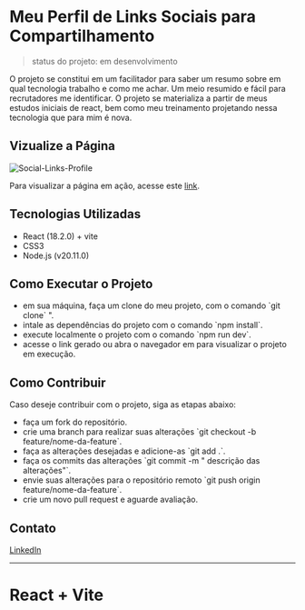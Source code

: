 <h1>Meu Perfil de Links Sociais para Compartilhamento</h1>

> status do projeto: em desenvolvimento

O projeto se constitui em um facilitador para saber um resumo sobre em qual tecnologia trabalho e como me achar. Um meio resumido e fácil para recrutadores me identificar. O projeto se materializa a partir de meus estudos iniciais de react, bem como meu treinamento projetando nessa tecnologia que para mim é nova. 

## Vizualize a Página
![Social-Links-Profile](https://github.com/Clarc-Vasconcelos/My-Web-Page/assets/129234188/ab1fa1aa-0393-436f-abd5-0730d4807dfc)
<br />

<p>Para visualizar a página em ação, acesse este <a href='https://social-links-profile-xi-one.vercel.app/' target='_blank'>link</a>.</p>

## Tecnologias Utilizadas
<ul>
<li>React (18.2.0) + vite</li>
<li>CSS3</li>
<li>Node.js (v20.11.0)</li>
</ul>


## Como Executar o Projeto
<ul>
<li>em sua máquina, faça um clone do meu projeto, com o comando `git clone` <link-do-repositório>".
</li>
<li>intale as dependências do projeto com o comando `npm install`.
</li>
<li>execute localmente o projeto com o comando `npm run dev`.
</li>
<li>acesse o link gerado ou abra o navegador em <http://localhost:3000> para visualizar o projeto em execução.
</li>
</ul>


## Como Contribuir
<p>Caso deseje contribuir com o projeto, siga as etapas abaixo:</p>
<ul>
<li>faça um fork do repositório.</li>
<li>crie uma branch para realizar suas alterações `git checkout -b feature/nome-da-feature`.
</li>
<li>faça as alterações desejadas e adicione-as `git add .`.
</li>
<li>faça os commits das alterações `git commit -m " descrição das alterações"`.
</li>
<li>envie suas alterações para o repositório remoto `git push origin  feature/nome-da-feature`.
</li>
<li>crie um novo pull request e aguarde avaliação.
</li>
</ul>

## Contato
[LinkedIn](https://www.linkedin.com/in/clarc-vasconcelos-47535b116/)





______________________________________________________________________________
# React + Vite

